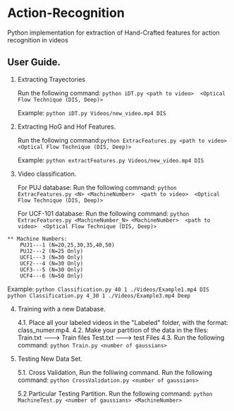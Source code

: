 # Action-Recognition
Python implementation for extraction of Hand-Crafted features for action recognition in videos


## User Guide. 

1. Extracting Trayectories

	Run the following command: ```python iDT.py <path to video>  <Optical Flow Technique (DIS, Deep)>```
	
	Example: ```python iDT.py Videos/new_video.mp4 DIS```

2. Extracting HoG and Hof Features.

	Run the following command:```python ExtracFeatures.py <path to video>  <Optical Flow Technique (DIS, Deep)>```
	
	Example: ```python extractFeatures.py Videos/new_video.mp4 DIS```
 
3. Video classification.

	For PUJ database: 
		Run the following command: ```python ExtracFeatures.py <N> <MachineNumber>  <path to video>  <Optical Flow Technique (DIS, Deep)>```

	For UCF-101 database: 
		Run the following command: ```python ExtracFeatures.py <MachineNumber_N> <MachineNumber>  <path to video>  <Optical Flow Technique (DIS, Deep)>```

```
** Machine Numbers:
	PUJ1---1 (N=20,25,30,35,40,50)
	PUJ2---2 (N=25 Only)
	UCF1---3 (N=30 Only)
	UCF2---4 (N=30 Only)
	UCF3---5 (N=30 Only)
	UCF4---6 (N=50 Only)
````

Example: 
```python Classification.py 40 1 ./Videos/Example1.mp4 DIS```
```python Classification.py 4_30 1 ./Videos/Example3.mp4 Deep```

4. Training with a new Database.

	4.1. Place all your labeled videos in the "Labeled" folder, with the format: class_numer.mp4.
	4.2. Make your partition of the data in the files:
		Train.txt ---> Train files 
		Test.txt  ---> test Files 
	4.3. Run the following command: ```python Train.py <number of gaussians>```

5. Testing New Data Set. 

	5.1. Cross Validation, Run the folliwing command.
 		 Run the following command: ```python CrossValidation.py <number of gaussians>```

	5.2 Particular Testing Partition.
		Run the following command: ```python MachineTest.py <number of gaussians> <MachineNumber>```
